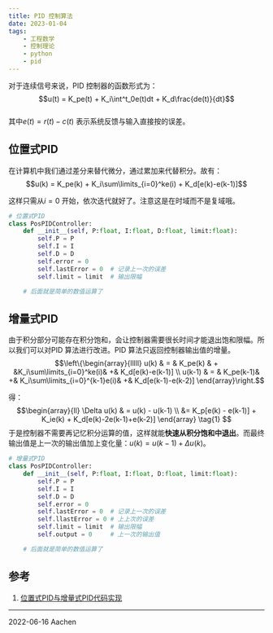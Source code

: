 ```yaml
---
title: PID 控制算法  
date: 2023-01-04   
tags:   
    - 工程数学  
    - 控制理论
    - python  
    - pid
---   
```


对于连续信号来说，PID 控制器的函数形式为：  
$$u(t) = K_pe(t) + K_i\int^t_0e(t)dt + K_d\frac{de(t)}{dt}$$  
其中$e(t) = r(t) - c(t)$ 表示系统反馈与输入直接按的误差。 
<!-- more -->

## 位置式PID    
在计算机中我们通过差分来替代微分，通过累加来代替积分。故有：  
$$u(k) = K_pe(k) + K_i\sum\limits_{i=0}^ke(i) + K_d[e(k)-e(k-1)]$$  

这样只需从$i=0$ 开始，依次迭代就好了。注意这是在时域而不是复域哦。  

```python
# 位置式PID  
class PosPIDController:  
    def __init__(self, P:float, I:float, D:float, limit:float):
        self.P = P
        self.I = I
        self.D = D
        self.error = 0
        self.lastError = 0  # 记录上一次的误差
        self.limit = limit  # 输出限幅

    # 后面就是简单的数值运算了
```

## 增量式PID  
由于积分部分可能存在积分饱和，会让控制器需要很长时间才能退出饱和限幅。所以我们可以对PID 算法进行改进。PID 算法只返回控制器输出值的增量。  
$$\left\{\begin{array}{lllll}
    u(k) & = & K_pe(k) & + &K_i\sum\limits_{i=0}^ke(i)& +& K_d[e(k)-e(k-1)] \\
    u(k-1) & = & K_pe(k-1)& +& K_i\sum\limits_{i=0}^{k-1}e(i)& +& K_d[e(k-1)-e(k-2)] 
\end{array}\right.$$

得：
$$\begin{array}{ll}
    \Delta u(k) & =  u(k) - u(k-1) \\
    &= K_p[e(k) - e(k-1)] + K_ie(k) + K_d[e(k)-2e(k-1)+e(k-2)]
\end{array} \tag{1}
$$
于是控制器不需要再记忆积分运算的值，这样就能**快速从积分饱和中退出**。而最终输出值是上一次的输出值加上变化量：$u(k) = u(k-1) + \Delta u(k)$。  

```python
# 增量式PID  
class PosPIDController:  
    def __init__(self, P:float, I:float, D:float, limit:float):
        self.P = P
        self.I = I
        self.D = D
        self.error = 0
        self.lastError = 0  # 记录上一次的误差
        self.llastError = 0 # 上上次的误差
        self.limit = limit  # 输出限幅
        self.output = 0     # 上一次的输出值

    # 后面就是简单的数值运算了
```

## 参考  
1. [位置式PID与增量式PID代码实现](https://blog.csdn.net/qq_43571752/article/details/120895749)  

-----  
2022-06-16 Aachen  